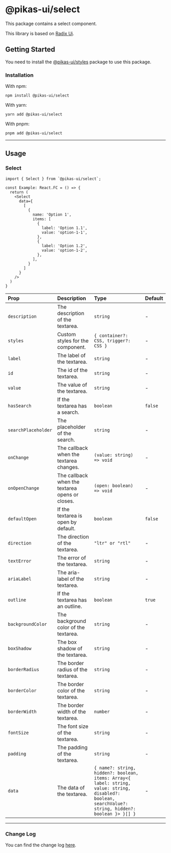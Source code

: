 # @pikas-ui/select

This package contains a select component.

This library is based on [Radix Ui](https://www.radix-ui.com/).

## Getting Started

You need to install the [@pikas-ui/styles](../styles/README.md) package to use this package.

### Installation

With npm:

```
npm install @pikas-ui/select
```

With yarn:

```
yarn add @pikas-ui/select
```

With pnpm:

```
pnpm add @pikas-ui/select
```

---

## Usage

### Select
```tsx
import { Select } from `@pikas-ui/select`;

const Example: React.FC = () => {
  return (
    <Select
      data={
        [
          {
            name: 'Option 1',
            items: [
              {
                label: 'Option 1.1',
                value: 'option-1-1',
              },
              {
                label: 'Option 1.2',
                value: 'option-1-2',
              },
            ],
          }
        ]
      }
    />
  )
}
```


| Prop                | Description                                     | Type                                                                                                                                                  | Default |
| :------------------ | :---------------------------------------------- | :---------------------------------------------------------------------------------------------------------------------------------------------------- | :------ |
| `description`       | The description of the textarea.                | `string`                                                                                                                                              | -       |
| `styles`            | Custom styles for the component.                | `{ container?: CSS, trigger?: CSS }`                                                                                                                  | -       |
| `label`             | The label of the textarea.                      | `string`                                                                                                                                              | -       |
| `id`                | The id of the textarea.                         | `string`                                                                                                                                              | -       |
| `value`             | The value of the textarea.                      | `string`                                                                                                                                              | -       |
| `hasSearch`         | If the textarea has a search.                   | `boolean`                                                                                                                                             | `false` |
| `searchPlaceholder` | The placeholder of the search.                  | `string`                                                                                                                                              | -       |
| `onChange`          | The callback when the textarea changes.         | `(value: string) => void`                                                                                                                             | -       |
| `onOpenChange`      | The callback when the textarea opens or closes. | `(open: boolean) => void`                                                                                                                             | -       |
| `defaultOpen`       | If the textarea is open by default.             | `boolean`                                                                                                                                             | `false` |
| `direction`         | The direction of the textarea.                  | `"ltr" or "rtl"`                                                                                                                                      | -       |
| `textError`         | The error of the textarea.                      | `string`                                                                                                                                              | -       |
| `ariaLabel`         | The aria-label of the textarea.                 | `string`                                                                                                                                              | -       |
| `outline`           | If the textarea has an outline.                 | `boolean`                                                                                                                                             | `true`  |
| `backgroundColor`   | The background color of the textarea.           | `string`                                                                                                                                              | -       |
| `boxShadow`         | The box shadow of the textarea.                 | `string`                                                                                                                                              | -       |
| `borderRadius`      | The border radius of the textarea.              | `string`                                                                                                                                              | -       |
| `borderColor`       | The border color of the textarea.               | `string`                                                                                                                                              | -       |
| `borderWidth`       | The border width of the textarea.               | `number`                                                                                                                                              | -       |
| `fontSize`          | The font size of the textarea.                  | `string`                                                                                                                                              | -       |
| `padding`           | The padding of the textarea.                    | `string`                                                                                                                                              | -       |
| `data`              | The data of the textarea.                       | `{ name?: string, hidden?: boolean, items: Array<{ label: string, value: string, disabled?: boolean, searchValue?: string, hidden?: boolean }> }[] }` | -       |

---

### Change Log
You can find the change log [here](CHANGELOG.md).